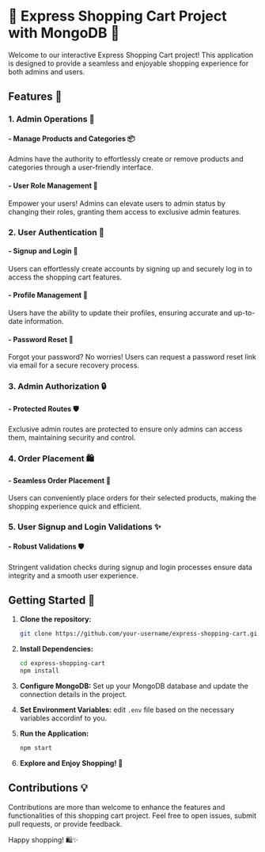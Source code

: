 # 🛒 Express Shopping Cart Project with MongoDB 🚀

Welcome to our interactive Express Shopping Cart project! This application is designed to provide a seamless and enjoyable shopping experience for both admins and users.

## Features 🌟

### 1. Admin Operations 💼

#### - Manage Products and Categories 📦

Admins have the authority to effortlessly create or remove products and categories through a user-friendly interface.

#### - User Role Management 🤖

Empower your users! Admins can elevate users to admin status by changing their roles, granting them access to exclusive admin features.

### 2. User Authentication 🔐

#### - Signup and Login 🚀

Users can effortlessly create accounts by signing up and securely log in to access the shopping cart features.

#### - Profile Management 🔄

Users have the ability to update their profiles, ensuring accurate and up-to-date information.

#### - Password Reset 🔑

Forgot your password? No worries! Users can request a password reset link via email for a secure recovery process.

### 3. Admin Authorization 🔒

#### - Protected Routes 🛡️

Exclusive admin routes are protected to ensure only admins can access them, maintaining security and control.

### 4. Order Placement 🛍️

#### - Seamless Order Placement 🚚

Users can conveniently place orders for their selected products, making the shopping experience quick and efficient.

### 5. User Signup and Login Validations ✨

#### - Robust Validations 🛡️

Stringent validation checks during signup and login processes ensure data integrity and a smooth user experience.

## Getting Started 🚀

1. **Clone the repository:**
   ```bash
   git clone https://github.com/your-username/express-shopping-cart.git
   ```

2. **Install Dependencies:**
   ```bash
   cd express-shopping-cart
   npm install
   ```

3. **Configure MongoDB:**
   Set up your MongoDB database and update the connection details in the project.

4. **Set Environment Variables:**
   edit `.env` file based on the necessary variables accordinf to you.

5. **Run the Application:**
   ```bash
   npm start
   ```

6. **Explore and Enjoy Shopping! 🎉**

## Contributions 💡

Contributions are more than welcome to enhance the features and functionalities of this shopping cart project. Feel free to open issues, submit pull requests, or provide feedback.

Happy shopping! 🛍️✨